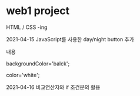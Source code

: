# web1 project
HTML / CSS -ing

2021-04-15 
JavaScript를 사용한 day/night button 추가

내용

backgroundColor='balck';

color='white';

2021-04-16
비교연산자와 if 조건문의 활용 
